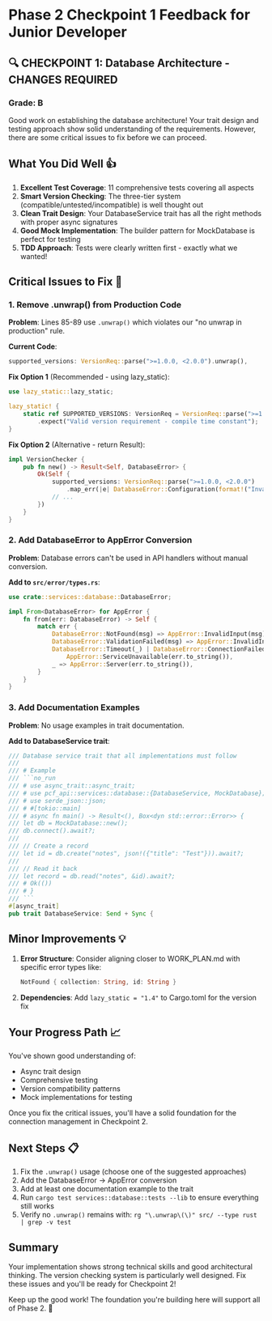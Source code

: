 # Phase 2 Checkpoint 1 Feedback for Junior Developer

## 🔍 CHECKPOINT 1: Database Architecture - CHANGES REQUIRED

### Grade: B

Good work on establishing the database architecture! Your trait design and testing approach show solid understanding of the requirements. However, there are some critical issues to fix before we can proceed.

## What You Did Well 👍

1. **Excellent Test Coverage**: 11 comprehensive tests covering all aspects
2. **Smart Version Checking**: The three-tier system (compatible/untested/incompatible) is well thought out
3. **Clean Trait Design**: Your DatabaseService trait has all the right methods with proper async signatures
4. **Good Mock Implementation**: The builder pattern for MockDatabase is perfect for testing
5. **TDD Approach**: Tests were clearly written first - exactly what we wanted!

## Critical Issues to Fix 🚨

### 1. Remove .unwrap() from Production Code
**Problem**: Lines 85-89 use `.unwrap()` which violates our "no unwrap in production" rule.

**Current Code**:
```rust
supported_versions: VersionReq::parse(">=1.0.0, <2.0.0").unwrap(),
```

**Fix Option 1** (Recommended - using lazy_static):
```rust
use lazy_static::lazy_static;

lazy_static! {
    static ref SUPPORTED_VERSIONS: VersionReq = VersionReq::parse(">=1.0.0, <2.0.0")
        .expect("Valid version requirement - compile time constant");
}
```

**Fix Option 2** (Alternative - return Result):
```rust
impl VersionChecker {
    pub fn new() -> Result<Self, DatabaseError> {
        Ok(Self {
            supported_versions: VersionReq::parse(">=1.0.0, <2.0.0")
                .map_err(|e| DatabaseError::Configuration(format!("Invalid version requirement: {}", e)))?,
            // ...
        })
    }
}
```

### 2. Add DatabaseError to AppError Conversion
**Problem**: Database errors can't be used in API handlers without manual conversion.

**Add to `src/error/types.rs`**:
```rust
use crate::services::database::DatabaseError;

impl From<DatabaseError> for AppError {
    fn from(err: DatabaseError) -> Self {
        match err {
            DatabaseError::NotFound(msg) => AppError::InvalidInput(msg),
            DatabaseError::ValidationFailed(msg) => AppError::InvalidInput(msg),
            DatabaseError::Timeout(_) | DatabaseError::ConnectionFailed(_) => 
                AppError::ServiceUnavailable(err.to_string()),
            _ => AppError::Server(err.to_string()),
        }
    }
}
```

### 3. Add Documentation Examples
**Problem**: No usage examples in trait documentation.

**Add to DatabaseService trait**:
```rust
/// Database service trait that all implementations must follow
/// 
/// # Example
/// ```no_run
/// # use async_trait::async_trait;
/// # use pcf_api::services::database::{DatabaseService, MockDatabase};
/// # use serde_json::json;
/// # #[tokio::main]
/// # async fn main() -> Result<(), Box<dyn std::error::Error>> {
/// let db = MockDatabase::new();
/// db.connect().await?;
/// 
/// // Create a record
/// let id = db.create("notes", json!({"title": "Test"})).await?;
/// 
/// // Read it back
/// let record = db.read("notes", &id).await?;
/// # Ok(())
/// # }
/// ```
#[async_trait]
pub trait DatabaseService: Send + Sync {
```

## Minor Improvements 💡

1. **Error Structure**: Consider aligning closer to WORK_PLAN.md with specific error types like:
   ```rust
   NotFound { collection: String, id: String }
   ```

2. **Dependencies**: Add `lazy_static = "1.4"` to Cargo.toml for the version fix

## Your Progress Path 📈

You've shown good understanding of:
- Async trait design
- Comprehensive testing
- Version compatibility patterns
- Mock implementations for testing

Once you fix the critical issues, you'll have a solid foundation for the connection management in Checkpoint 2.

## Next Steps 📋

1. Fix the `.unwrap()` usage (choose one of the suggested approaches)
2. Add the DatabaseError → AppError conversion
3. Add at least one documentation example to the trait
4. Run `cargo test services::database::tests --lib` to ensure everything still works
5. Verify no `.unwrap()` remains with: `rg "\.unwrap\(\)" src/ --type rust | grep -v test`

## Summary

Your implementation shows strong technical skills and good architectural thinking. The version checking system is particularly well designed. Fix these issues and you'll be ready for Checkpoint 2!

Keep up the good work! The foundation you're building here will support all of Phase 2. 🚀